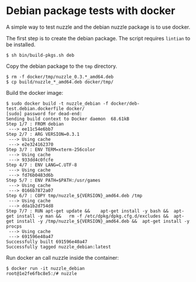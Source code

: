 # Debian package tests with docker

A simple way to test nuzzle and the debian nuzzle package is to use docker.

The first step is to create the debian package. The script requires `lintian`
to be installed.

```
$ sh bin/build-pkgs.sh deb
```

Copy the debian package to the `tmp` directory.

```
$ rm -f docker/tmp/nuzzle_0.3.*_amd64.deb
$ cp build/nuzzle_*_amd64.deb docker/tmp/
```

Build the docker image:

```
$ sudo docker build -t nuzzle_debian -f docker/deb-test.debian.dockerfile docker/
[sudo] password for dead-end:
Sending build context to Docker daemon  68.61kB
Step 1/7 : FROM debian
 ---> ee11c54e6bb7
Step 2/7 : ARG VERSION=0.3.1
 ---> Using cache
 ---> e2e324162370
Step 3/7 : ENV TERM=xterm-256color
 ---> Using cache
 ---> 933dd4c0fcfe
Step 4/7 : ENV LANG=C.UTF-8
 ---> Using cache
 ---> fd76b0483d6b
Step 5/7 : ENV PATH=$PATH:/usr/games
 ---> Using cache
 ---> 0166b7872a07
Step 6/7 : COPY tmp/nuzzle_${VERSION}_amd64.deb /tmp
 ---> Using cache
 ---> dda1b2d754d8
Step 7/7 : RUN apt-get update && 	apt-get install -y bash && 	apt-get install -y man && 	rm -f /etc/dpkg/dpkg.cfg.d/excludes && 	apt-get install -y /tmp/nuzzle_${VERSION}_amd64.deb && 	apt-get install -y procps
 ---> Using cache
 ---> 691596e40a47
Successfully built 691596e40a47
Successfully tagged nuzzle_debian:latest
```

Run docker an call nuzzle inside the container:

```
$ docker run -it nuzzle_debian
root@1e2fe6fbc8e5:/# nuzzle
```
